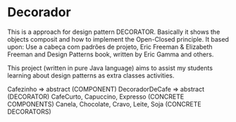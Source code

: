 # Decorador
This is a approach for design pattern DECORATOR.
Basically it shows the objects composit and how to implement the Open-Closed principle.
It based upon: Use a cabeça com padrões de projeto, Eric Freeman & Elizabeth Freeman and
Design Patterns book, written by Eric Gamma and others.

This project (written in pure Java language) aims to assist my students learning about design patterns as extra classes activities.            
                         
Cafezinho => abstract (COMPONENT)
DecoradorDeCafe => abstract (DECORATOR)
CafeCurto, Capuccino, Expresso (CONCRETE COMPONENTS)
Canela, Chocolate, Cravo, Leite, Soja (CONCRETE DECORATORS)

